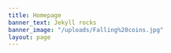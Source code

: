 ```yaml
---
title: Homepage
banner_text: Jekyll rocks
banner_image: "/uploads/Falling%20coins.jpg"
layout: page
---
```


